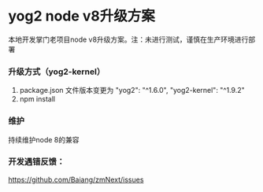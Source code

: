 # yog2 node v8升级方案
本地开发掌门老项目node v8升级方案。注：未进行测试，谨慎在生产环境进行部署

### 升级方式（yog2-kernel）
1. package.json 文件版本变更为 "yog2": "^1.6.0", "yog2-kernel": "^1.9.2"
2. npm install

### 维护
持续维护node 8的兼容

### 开发遇错反馈：
https://github.com/Baiang/zmNext/issues
